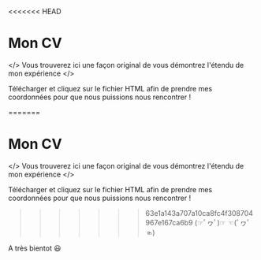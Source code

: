 <<<<<<< HEAD
# Mon CV #

</> Vous trouverez ici une façon original de vous démontrez l'étendu de mon expérience </>

Télécharger et cliquez sur le fichier HTML afin de prendre mes coordonnées pour que nous puissions nous rencontrer !

=======
# Mon CV

</> Vous trouverez ici une façon original de vous démontrez l'étendu de mon expérience </>
 
 Télécharger et cliquez sur le fichier HTML afin de prendre mes coordonnées pour que nous puissions nous rencontrer !
 
>>>>>>> 63e1a143a707a10ca8fc4f308704967e167ca6b9
(☞ﾟヮﾟ)☞ ☜(ﾟヮﾟ☜)

A très bientot 😃
